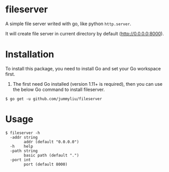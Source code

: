 # fileserver
A simple file server writed with go, like python `http.server`.

It will create file server in current directory by default (http://0.0.0.0:8000).

# Installation
To install this package, you need to install Go and set your Go workspace first.

1. The first need Go installed (version 1.11+ is required), then you can use the below Go command to install fileserver.

```shell
$ go get -u github.com/jummyliu/fileserver
```

# Usage

```shell
$ fileserver -h
  -addr string
        addr (default "0.0.0.0")
  -h    help
  -path string
        basic path (default ".")
  -port int
        port (default 8000)
```

